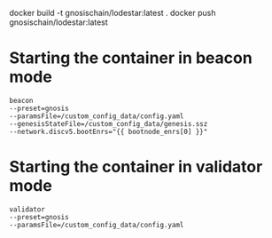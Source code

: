 docker build -t gnosischain/lodestar:latest .
docker push gnosischain/lodestar:latest   

# Starting the container in beacon mode 
```
beacon
--preset=gnosis
--paramsFile=/custom_config_data/config.yaml
--genesisStateFile=/custom_config_data/genesis.ssz
--network.discv5.bootEnrs="{{ bootnode_enrs[0] }}"
```

# Starting the container in validator mode
```
validator
--preset=gnosis
--paramsFile=/custom_config_data/config.yaml
```